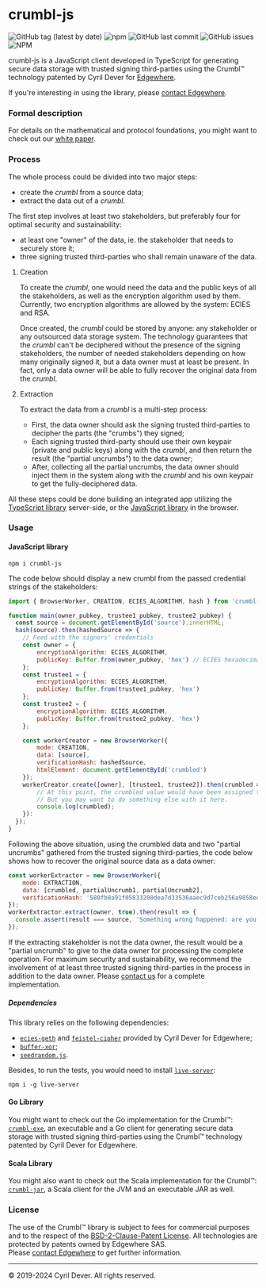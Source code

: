 # crumbl-js

![GitHub tag (latest by date)](https://img.shields.io/github/v/tag/cyrildever/crumbl-js)
![npm](https://img.shields.io/npm/dw/crumbl-js)
![GitHub last commit](https://img.shields.io/github/last-commit/cyrildever/crumbl-js)
![GitHub issues](https://img.shields.io/github/issues/cyrildever/crumbl-js)
![NPM](https://img.shields.io/npm/l/crumbl-js)

crumbl-js is a JavaScript client developed in TypeScript for generating secure data storage with trusted signing third-parties using the Crumbl&trade; technology patented by Cyril Dever for [Edgewhere](https://www.edgewhere.fr).

If you're interesting in using the library, please [contact Edgewhere](mailto:contact@edgewhere.fr).


### Formal description

For details on the mathematical and protocol foundations, you might want to check out our [white paper](https://github.com/cyrildever/crumbl-js/blob/master/crumbl_whitepaper.pdf).


### Process

The whole process could be divided into two major steps:
* create the _crumbl_ from a source data;
* extract the data out of a _crumbl_.

The first step involves at least two stakeholders, but preferably four for optimal security and sustainability:
* at least one "owner" of the data, ie. the stakeholder that needs to securely store it;
* three signing trusted third-parties who shall remain unaware of the data.

1. Creation

    To create the _crumbl_, one would need the data and the public keys of all the stakeholders, as well as the encryption algorithm used by them.
    Currently, two encryption algorithms are allowed by the system: ECIES and RSA.

    Once created, the _crumbl_ could be stored by anyone: any stakeholder or any outsourced data storage system. 
    The technology guarantees that the _crumbl_ can't be deciphered without the presence of the signing stakeholders, the number of needed stakeholders depending on how many originally signed it, but a data owner must at least be present. In fact, only a data owner will be able to fully recover the original data from the _crumbl_.

2. Extraction

    To extract the data from a _crumbl_ is a multi-step process:
    * First, the data owner should ask the signing trusted third-parties to decipher the parts (the "crumbs") they signed;
    * Each signing trusted third-party should use their own keypair (private and public keys) along with the _crumbl_, and then return the result (the "partial uncrumbs") to the data owner;
    * After, collecting all the partial uncrumbs, the data owner should inject them in the system along with the _crumbl_ and his own keypair to get the fully-deciphered data.


All these steps could be done building an integrated app utilizing the [TypeScript library](#typescript-library) server-side, or the [JavaScript library](#javascript-library) in the browser.


### Usage

#### JavaScript library

```console
npm i crumbl-js
```

The code below should display a new crumbl from the passed credential strings of the stakeholders:
```javascript
import { BrowserWorker, CREATION, ECIES_ALGORITHM, hash } from 'crumbl-js'

function main(owner_pubkey, trustee1_pubkey, trustee2_pubkey) {
  const source = document.getElementById('source').innerHTML;
  hash(source).then(hashedSource => {
    // Feed with the signers' credentials
    const owner = {
        encryptionAlgorithm: ECIES_ALGORITHM,
        publicKey: Buffer.from(owner_pubkey, 'hex') // ECIES hexadecimal string representation of the decompressed public key
    };
    const trustee1 = {
        encryptionAlgorithm: ECIES_ALGORITHM,
        publicKey: Buffer.from(trustee1_pubkey, 'hex')
    };
    const trustee2 = {
        encryptionAlgorithm: ECIES_ALGORITHM,
        publicKey: Buffer.from(trustee2_pubkey, 'hex')
    };

    const workerCreator = new BrowserWorker({
        mode: CREATION,
        data: [source],
        verificationHash: hashedSource,
        htmlElement: document.getElementById('crumbled')
    });
    workerCreator.create([owner], [trustee1, trustee2]).then(crumbled => {
        // At this point, the crumbled value would have been assigned to the passed HTML element.
        // But you may want to do something else with it here.
        console.log(crumbled);
    }):
  });
}
```

Following the above situation, using the crumbled data and two "partial uncrumbs" gathered from the trusted signing third-parties, the code below shows how to recover the original source data as a data owner:
```javascript
const workerExtractor = new BrowserWorker({
    mode: EXTRACTION,
    data: [crumbled, partialUncrumb1, partialUncrumb2],
    verificationHash: '580fb8a91f05833200dea7d33536aaec9d7ceb256a9858ee68e330e126ba409d',
});
workerExtractor.extract(owner, true).then(result => {
  console.assert(result === source, 'Something wrong happened: are you sure you used the right items?');
});
```

If the extracting stakeholder is not the data owner, the result would be a "partial uncrumb" to give to the data owner for processing the complete operation.
For maximum security and sustainability, we recommend the involvement of at least three trusted signing third-parties in the process in addition to the data owner. Please [contact us](mailto:contact@edgewhere.fr) for a complete implementation.

##### Dependencies

This library relies on the following dependencies:
* [`ecies-geth`](https://www.npmjs.com/package/ecies-geth) and [`feistel-cipher`](https://www.npmjs.com/package/feistel-cipher) provided by Cyril Dever for Edgewhere;
* [`buffer-xor`](https://www.npmjs.com/package/buffer-xor);
* [`seedrandom.js`](https://www.npmjs.com/package/seedrandom).

Besides, to run the tests, you would need to install [`live-server`](https://www.npmjs.com/package/live-server):
```console
npm i -g live-server
```


#### Go Library

You might want to check out the Go implementation for the Crumbl&trade;: [`crumbl-exe`](https://github.com/cyrildever/crumbl-exe), an executable and a Go client for generating secure data storage with trusted signing third-parties using the Crumbl&trade; technology patented by Cyril Dever for Edgewhere.


#### Scala Library

You might also want to check out the Scala implementation for the Crumbl&trade;: [`crumbl-jar`](https://github.com/cyrildever/crumbl-jar), a Scala client for the JVM and an executable JAR as well.


### License

The use of the Crumbl&trade; library is subject to fees for commercial purposes and to the respect of the [BSD-2-Clause-Patent License](LICENSE).
All technologies are protected by patents owned by Edgewhere SAS. \
Please [contact Edgewhere](mailto:contact@edgewhere.fr) to get further information.


<hr />
&copy; 2019-2024 Cyril Dever. All rights reserved.